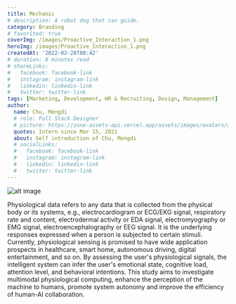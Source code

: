 ```yaml
---
title: Mechanic
# description: A robot dog that can guide.
category: Branding
# favorited: true
coverImg: /images/Proactive_Interaction_1.png
heroImg: /images/Proactive_Interaction_1.png
createdAt: '2022-02-28T08:42'
# duration: 8 minutes read
# shareLinks:
#   facebook: facebook-link
#   instagram: instagram-link
#   linkedin: linkedin-link
#   twitter: twitter-link
tags: [Marketing, Development, HR & Recruiting, Design, Management]
author:
  name: Chu, Mengdi
  # role: Full Stack Designer
  # picture: https://zone-assets-api.vercel.app/assets/images/avatars/avatar_2.jpg
  quotes: Intern since Mar 15, 2021
  about: Self introduction of Chu, Mengdi
  # socialLinks:
  #   facebook: facebook-link
  #   instagram: instagram-link
  #   linkedin: linkedin-link
  #   twitter: twitter-link
---
```


![alt image](/images/Proactive_Interaction_1.png)

Physiological data refers to any data that is collected from the physical body or its systems, e.g., electrocardiogram or ECG/EKG signal, respiratory rate and content, electrodermal activity or EDA signal, electromyography or EMG signal, electroencephalography or EEG signal. It is the underlying responses expressed when a person is subjected to certain stimuli. Currently, physiological sensing is promised to have wide application prospects in healthcare, smart home, autonomous driving, digital entertainment, and so on. By assessing the user's physiological signals, the intelligent system can infer the user's emotional state, cognitive load, attention level, and behavioral intentions. This study aims to investigate multimodal physiological computing, enhance the perception of the machine to humans, promote system autonomy and improve the efficiency of human-AI collaboration.

